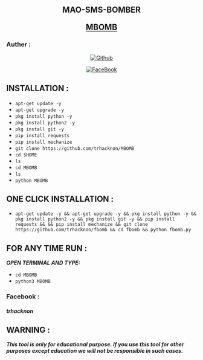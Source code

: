 

<h2> 
<p align="center" color='#686868ff'>MAO-SMS-BOMBER<p/>
 <p align="center"><a href="https://www.facebook.com//">MBOMB</a></p>
</h2>

### Auther :
<p align="center">
<a href="https://github.com/trhacknon"><img title="Github" src="https://img.shields.io/badge/trhacknon-grey?style=for-the-badge&logo=github"></a> </p>

<p align="center"> 
<a href="https://www.facebook.com/"><img title="FaceBook" src="https://img.shields.io/badge/trhacknon-lightgrey?style=for-the-badge&logo=facebook"></a>
</p>

## INSTALLATION  :
* `apt-get update -y`
* `apt-get upgrade -y`
* `pkg install python -y`
* `pkg install python2 -y`
* `pkg install git -y`
* `pip install requests`
* `pip install mechanize`
* `git clone https://github.com/trhacknon/MBOMB`
* `cd $HOME`
* `ls`
* `cd MBOMB`
* `ls`
* `python MBOMB`



## ONE CLICK INSTALLATION :
* `apt-get update -y && apt-get upgrade -y && pkg install python -y && pkg install python2 -y && pkg install git -y && pip install requests && && pip install mechanize && git clone https://github.com/trhacknon/fbomb && cd fbomb && python fbomb.py`


## FOR ANY TIME RUN :

***OPEN TERMINAL AND TYPE:***

* `cd MBOMB`
* `python3 MBOMB`

### Facebook :






##### trhacknon

## WARNING : 
***This tool is only for educational purpose. If you use this tool for other purposes except education we will not be responsible in such cases.***



